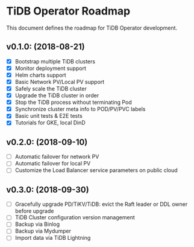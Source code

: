 # TiDB Operator Roadmap

This document defines the roadmap for TiDB Operator development.

## v0.1.0: (2018-08-21)
- [x] Bootstrap multiple TiDB clusters
- [x] Monitor deployment support
- [x] Helm charts support
- [x] Basic Network PV/Local PV support
- [x] Safely scale the TiDB cluster
- [x] Upgrade the TiDB cluster in order
- [x] Stop the TiDB process without terminating Pod
- [x] Synchronize cluster meta info to POD/PV/PVC labels
- [x] Basic unit tests & E2E tests
- [x] Tutorials for GKE, local DinD

## v0.2.0: (2018-09-10)
- [ ] Automatic failover for network PV
- [ ] Automatic failover for local PV
- [ ] Customize the Load Balancer service parameters on public cloud

## v0.3.0: (2018-09-30)
- [ ] Gracefully upgrade PD/TiKV/TiDB: evict the Raft leader or DDL owner before upgrade
- [ ] TiDB Cluster configuration version management
- [ ] Backup via Binlog
- [ ] Backup via Mydumper
- [ ] Import data via TiDB Lightning
